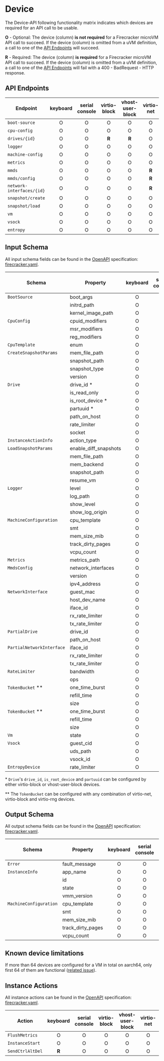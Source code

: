 # Device

The Device-API following functionality matrix indicates which devices are
required for an API call to be usable.

**O** - Optional: The device (column) **is not required** for a Firecracker
microVM API call to succeed. If the device (column) is omitted from a uVM
definition, a call to one of the [API Endpoints](#api-endpoints) will succeed.

**R** - Required: The device (column) **is required** for a Firecracker microVM
API call to succeed. If the device (column) is omitted from a uVM definition, a
call to one of the [API Endpoints](#api-endpoints) will fail with a 400 -
BadRequest - HTTP response.

## API Endpoints

| Endpoint                  | keyboard | serial console | virtio-block | vhost-user-block | virtio-net | virtio-vsock | virtio-rng |
| ------------------------- | :------: | :------------: | :----------: | :--------------: | :--------: | :----------: | :--------: |
| `boot-source`             |    O     |       O        |      O       |        O         |     O      |      O       |     O      |
| `cpu-config`              |    O     |       O        |      O       |        O         |     O      |      O       |     O      |
| `drives/{id}`             |    O     |       O        |    **R**     |      **R**       |     O      |      O       |     O      |
| `logger`                  |    O     |       O        |      O       |        O         |     O      |      O       |     O      |
| `machine-config`          |    O     |       O        |      O       |        O         |     O      |      O       |     O      |
| `metrics`                 |    O     |       O        |      O       |        O         |     O      |      O       |     O      |
| `mmds`                    |    O     |       O        |      O       |        O         |   **R**    |      O       |     O      |
| `mmds/config`             |    O     |       O        |      O       |        O         |   **R**    |      O       |     O      |
| `network-interfaces/{id}` |    O     |       O        |      O       |        O         |   **R**    |      O       |     O      |
| `snapshot/create`         |    O     |       O        |      O       |        O         |     O      |      O       |     O      |
| `snapshot/load`           |    O     |       O        |      O       |        O         |     O      |      O       |     O      |
| `vm`                      |    O     |       O        |      O       |        O         |     O      |      O       |     O      |
| `vsock`                   |    O     |       O        |      O       |        O         |     O      |      O       |     O      |
| `entropy`                 |    O     |       O        |      O       |        O         |     O      |      O       |   **R**    |

## Input Schema

All input schema fields can be found in the [OpenAPI](https://www.openapis.org/)
specification:
[firecracker.yaml](./../src/firecracker/openapi/firecracker.yaml).

| Schema                    | Property              | keyboard | serial console | virtio-block | vhost-user-block | virtio-net | virtio-vsock | virtio-rng |
| ------------------------- | --------------------- | :------: | :------------: | :----------: | :--------------: | :--------: | :----------: | :--------: |
| `BootSource`              | boot_args             |    O     |       O        |      O       |        O         |     O      |      O       |     O      |
|                           | initrd_path           |    O     |       O        |      O       |        O         |     O      |      O       |     O      |
|                           | kernel_image_path     |    O     |       O        |      O       |        O         |     O      |      O       |     O      |
| `CpuConfig`               | cpuid_modifiers       |    O     |       O        |      O       |        O         |     O      |      O       |     O      |
|                           | msr_modifiers         |    O     |       O        |      O       |        O         |     O      |      O       |     O      |
|                           | reg_modifiers         |    O     |       O        |      O       |        O         |     O      |      O       |     O      |
| `CpuTemplate`             | enum                  |    O     |       O        |      O       |        O         |     O      |      O       |     O      |
| `CreateSnapshotParams`    | mem_file_path         |    O     |       O        |      O       |        O         |     O      |      O       |     O      |
|                           | snapshot_path         |    O     |       O        |      O       |        O         |     O      |      O       |     O      |
|                           | snapshot_type         |    O     |       O        |      O       |        O         |     O      |      O       |     O      |
|                           | version               |    O     |       O        |      O       |        O         |     O      |      O       |     O      |
| `Drive`                   | drive_id \*           |    O     |       O        |    **R**     |      **R**       |     O      |      O       |     O      |
|                           | is_read_only          |    O     |       O        |    **R**     |        O         |     O      |      O       |     O      |
|                           | is_root_device \*     |    O     |       O        |    **R**     |      **R**       |     O      |      O       |     O      |
|                           | partuuid \*           |    O     |       O        |    **R**     |      **R**       |     O      |      O       |     O      |
|                           | path_on_host          |    O     |       O        |    **R**     |        O         |     O      |      O       |     O      |
|                           | rate_limiter          |    O     |       O        |    **R**     |        O         |     O      |      O       |     O      |
|                           | socket                |    O     |       O        |      O       |      **R**       |     O      |      O       |     O      |
| `InstanceActionInfo`      | action_type           |    O     |       O        |      O       |        O         |     O      |      O       |     O      |
| `LoadSnapshotParams`      | enable_diff_snapshots |    O     |       O        |      O       |        O         |     O      |      O       |     O      |
|                           | mem_file_path         |    O     |       O        |      O       |        O         |     O      |      O       |     O      |
|                           | mem_backend           |    O     |       O        |      O       |        O         |     O      |      O       |     O      |
|                           | snapshot_path         |    O     |       O        |      O       |        O         |     O      |      O       |     O      |
|                           | resume_vm             |    O     |       O        |      O       |        O         |     O      |      O       |     O      |
| `Logger`                  | level                 |    O     |       O        |      O       |        O         |     O      |      O       |     O      |
|                           | log_path              |    O     |       O        |      O       |        O         |     O      |      O       |     O      |
|                           | show_level            |    O     |       O        |      O       |        O         |     O      |      O       |     O      |
|                           | show_log_origin       |    O     |       O        |      O       |        O         |     O      |      O       |     O      |
| `MachineConfiguration`    | cpu_template          |    O     |       O        |      O       |        O         |     O      |      O       |     O      |
|                           | smt                   |    O     |       O        |      O       |        O         |     O      |      O       |     O      |
|                           | mem_size_mib          |    O     |       O        |      O       |        O         |     O      |      O       |     O      |
|                           | track_dirty_pages     |    O     |       O        |      O       |        O         |     O      |      O       |     O      |
|                           | vcpu_count            |    O     |       O        |      O       |        O         |     O      |      O       |     O      |
| `Metrics`                 | metrics_path          |    O     |       O        |      O       |        O         |     O      |      O       |     O      |
| `MmdsConfig`              | network_interfaces    |    O     |       O        |      O       |        O         |   **R**    |      O       |     O      |
|                           | version               |    O     |       O        |      O       |        O         |   **R**    |      O       |     O      |
|                           | ipv4_address          |    O     |       O        |      O       |        O         |   **R**    |      O       |     O      |
| `NetworkInterface`        | guest_mac             |    O     |       O        |      O       |        O         |   **R**    |      O       |     O      |
|                           | host_dev_name         |    O     |       O        |      O       |        O         |   **R**    |      O       |     O      |
|                           | iface_id              |    O     |       O        |      O       |        O         |   **R**    |      O       |     O      |
|                           | rx_rate_limiter       |    O     |       O        |      O       |        O         |   **R**    |      O       |     O      |
|                           | tx_rate_limiter       |    O     |       O        |      O       |        O         |   **R**    |      O       |     O      |
| `PartialDrive`            | drive_id              |    O     |       O        |    **R**     |        O         |     O      |      O       |     O      |
|                           | path_on_host          |    O     |       O        |    **R**     |        O         |     O      |      O       |     O      |
| `PartialNetworkInterface` | iface_id              |    O     |       O        |      O       |        O         |   **R**    |      O       |     O      |
|                           | rx_rate_limiter       |    O     |       O        |      O       |        O         |   **R**    |      O       |     O      |
|                           | tx_rate_limiter       |    O     |       O        |      O       |        O         |   **R**    |      O       |     O      |
| `RateLimiter`             | bandwidth             |    O     |       O        |      O       |        O         |   **R**    |      O       |     O      |
|                           | ops                   |    O     |       O        |    **R**     |        O         |     O      |      O       |     O      |
| `TokenBucket` \*\*        | one_time_burst        |    O     |       O        |    **R**     |        O         |     O      |      O       |     O      |
|                           | refill_time           |    O     |       O        |    **R**     |        O         |     O      |      O       |     O      |
|                           | size                  |    O     |       O        |    **R**     |        O         |     O      |      O       |     O      |
| `TokenBucket` \*\*        | one_time_burst        |    O     |       O        |      O       |        O         |   **R**    |      O       |     O      |
|                           | refill_time           |    O     |       O        |      O       |        O         |   **R**    |      O       |     O      |
|                           | size                  |    O     |       O        |      O       |        O         |   **R**    |      O       |     O      |
| `Vm`                      | state                 |    O     |       O        |      O       |        O         |     O      |      O       |     O      |
| `Vsock`                   | guest_cid             |    O     |       O        |      O       |        O         |     O      |    **R**     |     O      |
|                           | uds_path              |    O     |       O        |      O       |        O         |     O      |    **R**     |     O      |
|                           | vsock_id              |    O     |       O        |      O       |        O         |     O      |    **R**     |     O      |
| `EntropyDevice`           | rate_limiter          |    O     |       O        |      O       |        O         |     O      |      O       |   **R**    |

\* `Drive`'s `drive_id`, `is_root_device` and `partuuid` can be configured by
either virtio-block or vhost-user-block devices.

\*\* The `TokenBucket` can be configured with any combination of virtio-net,
virtio-block and virtio-rng devices.

## Output Schema

All output schema fields can be found in the
[OpenAPI](https://www.openapis.org/) specification:
[firecracker.yaml](./../src/firecracker/openapi/firecracker.yaml).

| Schema                 | Property          | keyboard | serial console | virtio-block | vhost-user-block | virtio-net | virtio-vsock |
| ---------------------- | ----------------- | :------: | :------------: | :----------: | :--------------: | :--------: | :----------: |
| `Error`                | fault_message     |    O     |       O        |      O       |        O         |     O      |      O       |
| `InstanceInfo`         | app_name          |    O     |       O        |      O       |        O         |     O      |      O       |
|                        | id                |    O     |       O        |      O       |        O         |     O      |      O       |
|                        | state             |    O     |       O        |      O       |        O         |     O      |      O       |
|                        | vmm_version       |    O     |       O        |      O       |        O         |     O      |      O       |
| `MachineConfiguration` | cpu_template      |    O     |       O        |      O       |        O         |     O      |      O       |
|                        | smt               |    O     |       O        |      O       |        O         |     O      |      O       |
|                        | mem_size_mib      |    O     |       O        |      O       |        O         |     O      |      O       |
|                        | track_dirty_pages |    O     |       O        |      O       |        O         |     O      |      O       |
|                        | vcpu_count        |    O     |       O        |      O       |        O         |     O      |      O       |

## Known device limitations

If more than 64 devices are configured for a VM in total on aarch64, only first
64 of them are functional
([related issue](https://github.com/firecracker-microvm/firecracker/issues/4207)).

## Instance Actions

All instance actions can be found in the [OpenAPI](https://www.openapis.org/)
specification:
[firecracker.yaml](./../src/firecracker/openapi/firecracker.yaml).

| Action           | keyboard | serial console | virtio-block | vhost-user-block | virtio-net | virtio-vsock |
| ---------------- | :------: | :------------: | :----------: | :--------------: | :--------: | :----------: |
| `FlushMetrics`   |    O     |       O        |      O       |        O         |     O      |      O       |
| `InstanceStart`  |    O     |       O        |      O       |        O         |     O      |      O       |
| `SendCtrlAltDel` |  **R**   |       O        |      O       |        O         |     O      |      O       |
